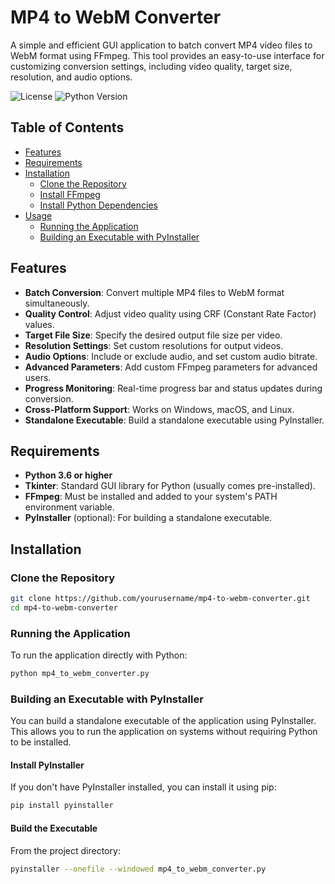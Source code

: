 # MP4 to WebM Converter

A simple and efficient GUI application to batch convert MP4 video files to WebM format using FFmpeg. This tool provides an easy-to-use interface for customizing conversion settings, including video quality, target size, resolution, and audio options.

![License](https://img.shields.io/badge/license-MIT-blue.svg)
![Python Version](https://img.shields.io/badge/python-3.6%2B-green.svg)

## Table of Contents

- [Features](#features)
- [Requirements](#requirements)
- [Installation](#installation)
  - [Clone the Repository](#clone-the-repository)
  - [Install FFmpeg](#install-ffmpeg)
  - [Install Python Dependencies](#install-python-dependencies)
- [Usage](#usage)
  - [Running the Application](#running-the-application)
  - [Building an Executable with PyInstaller](#building-an-executable-with-pyinstaller)

## Features

- **Batch Conversion**: Convert multiple MP4 files to WebM format simultaneously.
- **Quality Control**: Adjust video quality using CRF (Constant Rate Factor) values.
- **Target File Size**: Specify the desired output file size per video.
- **Resolution Settings**: Set custom resolutions for output videos.
- **Audio Options**: Include or exclude audio, and set custom audio bitrate.
- **Advanced Parameters**: Add custom FFmpeg parameters for advanced users.
- **Progress Monitoring**: Real-time progress bar and status updates during conversion.
- **Cross-Platform Support**: Works on Windows, macOS, and Linux.
- **Standalone Executable**: Build a standalone executable using PyInstaller.

## Requirements

- **Python 3.6 or higher**
- **Tkinter**: Standard GUI library for Python (usually comes pre-installed).
- **FFmpeg**: Must be installed and added to your system's PATH environment variable.
- **PyInstaller** (optional): For building a standalone executable.

## Installation

### Clone the Repository

```bash
git clone https://github.com/yourusername/mp4-to-webm-converter.git
cd mp4-to-webm-converter
```

###  Running the Application
To run the application directly with Python:

```bash
python mp4_to_webm_converter.py
``` 

### Building an Executable with PyInstaller
You can build a standalone executable of the application using PyInstaller. This allows you to run the application on systems without requiring Python to be installed.

#### Install PyInstaller
If you don't have PyInstaller installed, you can install it using pip:

```bash
pip install pyinstaller
```

#### Build the Executable 
From the project directory:

```bash
pyinstaller --onefile --windowed mp4_to_webm_converter.py
```